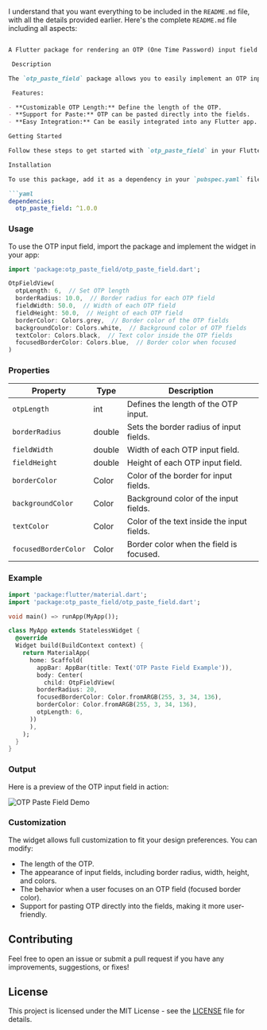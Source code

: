 I understand that you want everything to be included in the `README.md` file, with all the details provided earlier. Here's the complete `README.md` file including all aspects:

```markdown

A Flutter package for rendering an OTP (One Time Password) input field where users can paste or type the OTP across multiple input fields. This package provides a customizable solution for OTP input forms.

 Description

The `otp_paste_field` package allows you to easily implement an OTP input field in your Flutter app. It provides a customizable OTP input field with support for multiple OTP fields. This widget is useful for apps that require OTP verification, such as login or registration processes.

 Features:

- **Customizable OTP Length:** Define the length of the OTP.
- **Support for Paste:** OTP can be pasted directly into the fields.
- **Easy Integration:** Can be easily integrated into any Flutter app.

Getting Started

Follow these steps to get started with `otp_paste_field` in your Flutter project.

Installation

To use this package, add it as a dependency in your `pubspec.yaml` file:

```yaml
dependencies:
  otp_paste_field: ^1.0.0
```

### Usage

To use the OTP input field, import the package and implement the widget in your app:

```dart
import 'package:otp_paste_field/otp_paste_field.dart';

OtpFieldView(
  otpLength: 6,  // Set OTP length
  borderRadius: 10.0,  // Border radius for each OTP field
  fieldWidth: 50.0,  // Width of each OTP field
  fieldHeight: 50.0,  // Height of each OTP field
  borderColor: Colors.grey,  // Border color of the OTP fields
  backgroundColor: Colors.white,  // Background color of OTP fields
  textColor: Colors.black,  // Text color inside the OTP fields
  focusedBorderColor: Colors.blue,  // Border color when focused
)
```

### Properties

| Property               | Type    | Description                                                    |
|------------------------|---------|----------------------------------------------------------------|
| `otpLength`            | int     | Defines the length of the OTP input.                          |
| `borderRadius`         | double  | Sets the border radius of input fields.                       |
| `fieldWidth`           | double  | Width of each OTP input field.                                |
| `fieldHeight`          | double  | Height of each OTP input field.                               |
| `borderColor`          | Color   | Color of the border for input fields.                         |
| `backgroundColor`      | Color   | Background color of the input fields.                         |
| `textColor`            | Color   | Color of the text inside the input fields.                    |
| `focusedBorderColor`   | Color   | Border color when the field is focused.                       |

### Example

```dart
import 'package:flutter/material.dart';
import 'package:otp_paste_field/otp_paste_field.dart';

void main() => runApp(MyApp());

class MyApp extends StatelessWidget {
  @override
  Widget build(BuildContext context) {
    return MaterialApp(
      home: Scaffold(
        appBar: AppBar(title: Text('OTP Paste Field Example')),
        body: Center(
          child: OtpFieldView(
        borderRadius: 20,
        focusedBorderColor: Color.fromARGB(255, 3, 34, 136),
        borderColor: Color.fromARGB(255, 3, 34, 136),
        otpLength: 6,
      ))
      ),
    );
  }
}
```

### Output

Here is a preview of the OTP input field in action:

![OTP Paste Field Demo](https://s5.ezgif.com/tmp/ezgif-5e6e368f2cad9.gif)

### Customization

The widget allows full customization to fit your design preferences. You can modify:
- The length of the OTP.
- The appearance of input fields, including border radius, width, height, and colors.
- The behavior when a user focuses on an OTP field (focused border color).
- Support for pasting OTP directly into the fields, making it more user-friendly.

## Contributing

Feel free to open an issue or submit a pull request if you have any improvements, suggestions, or fixes!

## License

This project is licensed under the MIT License - see the [LICENSE](LICENSE) file for details.
```

